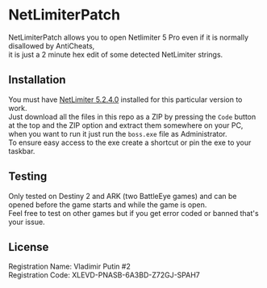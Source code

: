 # NetLimiterPatch

NetLimiterPatch allows you to open Netlimiter 5 Pro even if it is normally disallowed by AntiCheats, \
it is just a 2 minute hex edit of some detected NetLimiter strings.

## Installation

You must have [NetLimiter 5.2.4.0](https://www.netlimiter.com/releases/5-2-4-0) installed for this particular version to work. \
Just download all the files in this repo as a ZIP by pressing the `Code` button at the top and the ZIP option and extract them somewhere on your PC,
when you want to run it just run the `boss.exe` file as Administrator.\
To ensure easy access to the exe create a shortcut or pin the exe to your taskbar.

## Testing

Only tested on Destiny 2 and ARK (two BattleEye games) and can be opened before the game starts and while the game is open.\
Feel free to test on other games but if you get error coded or banned that's your issue.

## License 

Registration Name: Vladimir Putin #2\
Registration Code: XLEVD-PNASB-6A3BD-Z72GJ-SPAH7
